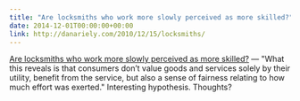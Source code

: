 ```yaml
---
title: "Are locksmiths who work more slowly perceived as more skilled?"
date: 2014-12-01T00:00:00+00:00
link: http://danariely.com/2010/12/15/locksmiths/
---
```

[Are locksmiths who work more slowly perceived as more skilled?](http://danariely.com/2010/12/15/locksmiths/) &mdash; 
 "What this reveals is that consumers don’t value goods and services solely by their utility, benefit from the service, but also a sense of fairness relating to how much effort was exerted." Interesting hypothesis. Thoughts?
